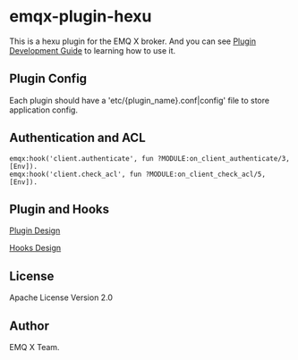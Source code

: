 emqx-plugin-hexu
====================

This is a hexu plugin for the EMQ X broker. And you can see [Plugin Development Guide](https://docs.emqx.io/broker/v3/en/plugins.html#plugin-development-hexu) to learning how to use it.

Plugin Config
-------------

Each plugin should have a 'etc/{plugin_name}.conf|config' file to store application config.

Authentication and ACL
----------------------

```
emqx:hook('client.authenticate', fun ?MODULE:on_client_authenticate/3, [Env]).
emqx:hook('client.check_acl', fun ?MODULE:on_client_check_acl/5, [Env]).
```

Plugin and Hooks
-----------------

[Plugin Design](https://docs.emqx.io/broker/v3/en/design.html#plugin-design)

[Hooks Design](https://docs.emqx.io/broker/v3/en/design.html#hooks-design)

License
-------

Apache License Version 2.0

Author
------

EMQ X Team.
